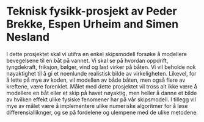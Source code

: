 # Teknisk fysikk-prosjekt av Peder Brekke, Espen Urheim and Simen Nesland

I dette prosjektet skal vi utifra en enkel skipsmodell forsøke å modellere bevegelsene til en båt på vannet. Vi skal se på hvordan oppdrift, tyngdekraft, friksjon, bølger, vind og last virker på båten. Vi vil beholde nok nøyaktighet til å gi et noenlunde realistisk bilde av virkeligheten. Likevel, for å lette på mye av koden, vil modellen av både båten, men også flere av kreftene, være forenklet. Målet med dette prosjektet vil tross alt ikke være å modellere en båt eller et skip på havet nøyaktig, men heller å danne et bilde av hvilken effekt ulike fysiske fenomener har på vår skipsmodell. I tillegg vil mye av målet være å implementere ulike numeriske algoritmer for å løse differensialliknger, og se på fordelene og ulempene med de ulike metodene.
